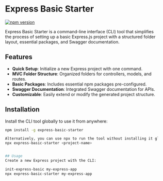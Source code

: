 # Express Basic Starter

[![npm version](https://badge.fury.io/js/express-basic-starter.svg)](https://badge.fury.io/js/express-basic-starter)

Express Basic Starter is a command-line interface (CLI) tool that simplifies the process of setting up a basic Express.js project with a structured folder layout, essential packages, and Swagger documentation.

## Features

- **Quick Setup**: Initialize a new Express project with one command.
- **MVC Folder Structure**: Organized folders for controllers, models, and routes.
- **Basic Packages**: Includes essential npm packages pre-configured.
- **Swagger Documentation**: Integrated Swagger documentation for APIs.
- **Customizable**: Easily extend or modify the generated project structure.

## Installation

Install the CLI tool globally to use it from anywhere:

```bash
npm install -g express-basic-starter

Alternatively, you can use npx to run the tool without installing it globally:
npx express-basic-starter <project-name>


## Usage
Create a new Express project with the CLI:

init-express-basic my-express-app
npx express-basic-starter my-express-app


```
